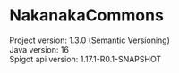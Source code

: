 # NakanakaCommons
Project version: 1.3.0 (Semantic Versioning)<br>
Java version: 16<br>
Spigot api version: 1.17.1-R0.1-SNAPSHOT<br>
